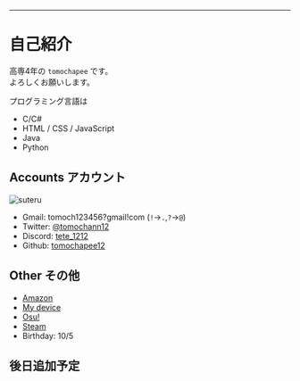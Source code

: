 ---

# 自己紹介

高専4年の `tomochapee` です。  
よろしくお願いします。  

プログラミング言語は
- C/C#
- HTML / CSS / JavaScript
- Java
- Python

## Accounts アカウント
![suteru](https://osu-sig.vercel.app/card?user=tomochapee&mode=std&lang=en&blur=6&round_avatar=true&animation=true&hue=255)
- Gmail:
  tomoch123456?gmail!com
  (`!`->`.`,`?`->`@`)
- Twitter:
  [@tomochann12](https://twitter.com/tomochann12)
- Discord:
  [tete_1212](https://discord.com/users/801798242894741545)
- Github:
  [tomochapee12](https://github.com/tomochapee12)

## Other その他

- [Amazon](https://www.amazon.jp/hz/wishlist/ls/ACR7BHT9JAKW?ref_=wl_share)
- [My device](https://geartics.com/tomochann12)
- [Osu!](https://osu.ppy.sh/users/21865674)
- [Steam](https://steamcommunity.com/id/tomochapee/)
- Birthday: 10/5

## 後日追加予定
